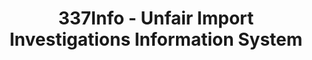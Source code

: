 ---
layout: default
bigquery: https://console.cloud.google.com/bigquery?p=patents-public-data&d=usitc_investigations&page=dataset&project=sheets-management-319211
citation: US International Trade Commission 337Info Unfair Import Investigations Information
  System
contributors: US International Trade Comission
cost: None
description: US International Trade Commission 337Info Unfair Import Investigations
  Information System contains data on investigations done under Section 337. Section
  337 declares the infringement of certain statutory intellectual property rights
  and other forms of unfair competition in import trade to be unlawful practices.
  Most Section 337 investigations involve allegations of patent or registered trademark
  infringement.
documentation: FAQ and tutorial available on the site
last_edit: 04/05/2022, 09:12:05
location: https://pubapps2.usitc.gov/337external/
maintained_by: US International Trade Comission
schema_fields:
- investigationType
- issueDateOtherNonFinal
- finalDetViolation
- patentNumbers
- gcAttorney
- teoProceedingInvolved
- finalIdOnViolationIssue
- cafcAppeals
- ouiiParticipation
- dateOfPublicationFrNotice
- currentActiveALJ
- currentStatus
- id
- investigationNo
- ouiiAttorney
- scheduledEndDateEvidHear
- respondent
- internalRemand
- patentNumber
- markmanHearing
- publication_number
- finalIdOnViolationDue
- teoReliefGranted
- scheduledStartDateEvidHear
- lastUpdated
- copyrightNumbers
- targetDate
- htsNumbers
- aljAssigned
- startDateMarkmanHearing
- docketNo
- complainant
- trademarkNumbers
- investigationTermDate
- dateComplaintFiled
- invUnfairAct
- actualEndDateEvidHear
- actualStartDateEvidHear
- dateCreated
- endDateMarkmanHearing
- reportingRequirements
- teoIdDueDate
- finalDetNoViolation
- title
- teoIdIssueDate
shortname: unfair_import_investigations
tags:
- import
- legal
- trade
timeframe: 2008-2021 (prior to 2008 downloadable as a JSON file)
title: 337Info - Unfair Import Investigations Information System
uuid: 2721f5ec-e599-4890-9265-9706719fc71e
---
